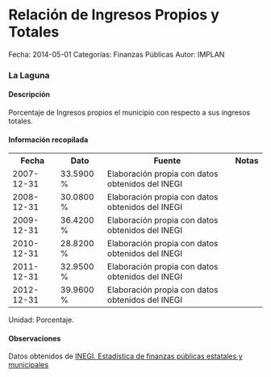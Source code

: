 Relación de Ingresos Propios y Totales
=====

Fecha: 2014-05-01
Categorías: Finanzas Públicas
Autor: IMPLAN

### La Laguna

#### Descripción

Porcentaje de Ingresos propios el municipio con respecto a sus ingresos totales.

#### Información recopilada

<table class="table table-hover table-bordered">
  <tr><th>Fecha</th><th>Dato</th><th>Fuente</th><th>Notas</th></tr>
  <tr><td>2007-12-31</td><td>33.5900 %</td><td>Elaboración propia con datos obtenidos del INEGI</td><td></td></tr>
  <tr><td>2008-12-31</td><td>30.0800 %</td><td>Elaboración propia con datos obtenidos del INEGI</td><td></td></tr>
  <tr><td>2009-12-31</td><td>36.4200 %</td><td>Elaboración propia con datos obtenidos del INEGI</td><td></td></tr>
  <tr><td>2010-12-31</td><td>28.8200 %</td><td>Elaboración propia con datos obtenidos del INEGI</td><td></td></tr>
  <tr><td>2011-12-31</td><td>32.9500 %</td><td>Elaboración propia con datos obtenidos del INEGI</td><td></td></tr>
  <tr><td>2012-12-31</td><td>39.9600 %</td><td>Elaboración propia con datos obtenidos del INEGI</td><td></td></tr>
</table>

Unidad: Porcentaje.

#### Observaciones

Datos obtenidos de [INEGI. Estadística de finanzas públicas estatales y municipales](http://www.inegi.org.mx/sistemas/olap/Proyectos/bd/continuas/finanzaspublicas/FPMun.asp?s=est&c=11289&proy=efipem_fmun)
